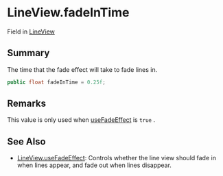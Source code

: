 # LineView.fadeInTime

Field in [LineView](/docs/api/csharp/yarn.unity.lineview.md)

## Summary


The time that the fade effect will take to fade lines in.


```csharp
public float fadeInTime = 0.25f;
```

## Remarks

This value is only used when  <a href="yarn.unity.lineview.usefadeeffect.md">useFadeEffect</a>  is
<code>true</code> .

## See Also

* [LineView.useFadeEffect](/docs/api/csharp/yarn.unity.lineview.usefadeeffect.md): Controls whether the line view should fade in when lines appear, and fade out when lines disappear.

